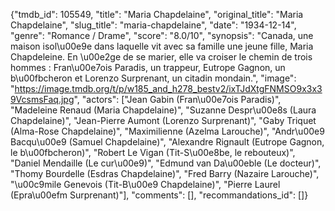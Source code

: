 {"tmdb_id": 105549, "title": "Maria Chapdelaine", "original_title": "Maria Chapdelaine", "slug_title": "maria-chapdelaine", "date": "1934-12-14", "genre": "Romance / Drame", "score": "8.0/10", "synopsis": "Canada, une maison isol\u00e9e dans laquelle vit avec sa famille une jeune fille, Maria Chapdeleine. En \u00e2ge de se marier, elle va croiser le chemin de trois hommes : Fran\u00e7ois Paradis, un trappeur, Eutrope Gagnon, un b\u00fbcheron et Lorenzo Surprenant, un citadin mondain.", "image": "https://image.tmdb.org/t/p/w185_and_h278_bestv2/ixTJdXtgFNMSO9x3x39VcsmsFaq.jpg", "actors": ["Jean Gabin (Fran\u00e7ois Paradis)", "Madeleine Renaud (Maria Chapdelaine)", "Suzanne Despr\u00e8s (Laura Chapdelaine)", "Jean-Pierre Aumont (Lorenzo Surprenant)", "Gaby Triquet (Alma-Rose Chapdelaine)", "Maximilienne (Azelma Larouche)", "Andr\u00e9 Bacqu\u00e9 (Samuel Chapdelaine)", "Alexandre Rignault (Eutrope Gagnon, le b\u00fbcheron)", "Robert Le Vigan (Tit-S\u00e8be, le rebouteux)", "Daniel Mendaille (Le cur\u00e9)", "Edmund van Da\u00eble (Le docteur)", "Thomy Bourdelle (Esdras Chapdelaine)", "Fred Barry (Nazaire Larouche)", "\u00c9mile Genevois (Tit-B\u00e9 Chapdelaine)", "Pierre Laurel (Epra\u00efm Surprenant)"], "comments": [], "recommandations_id": []}